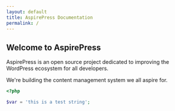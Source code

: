 ```yaml
---
layout: default
title: AspirePress Documentation
permalink: /
---
```


## Welcome to AspirePress

AspirePress is an open source project dedicated to improving the WordPress ecosystem for all developers.

We're building the content management system we all aspire for.

```php
<?php

$var = 'this is a test string';

```


